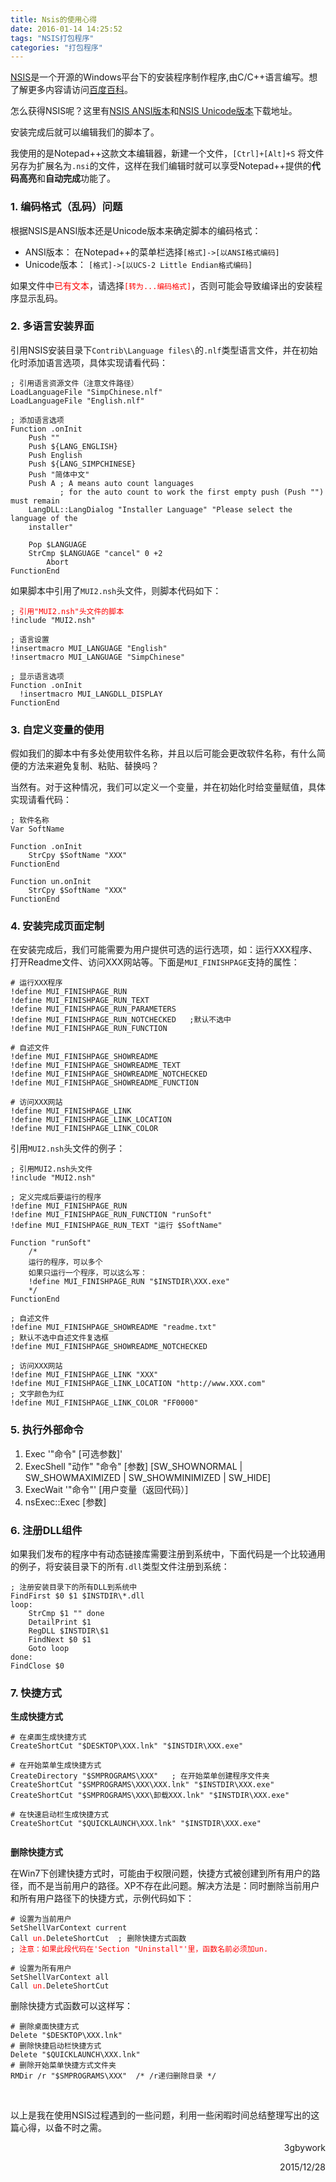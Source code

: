 ```yaml
---
title: Nsis的使用心得
date: 2016-01-14 14:25:52
tags: "NSIS打包程序"
categories: "打包程序"
---
```


[NSIS](http://baike.baidu.com/view/1011444.htm "Nullsoft Scriptable Install System")是一个开源的Windows平台下的安装程序制作程序,由C/C++语言编写。想了解更多内容请访问[百度百科](http://baike.baidu.com/view/1011444.htm "NSIS 百度百科")。 

怎么获得NSIS呢？这里有[NSIS ANSI版本](http://sourceforge.net/projects/nsis/ "NSIS sourceforge 项目主页")和[NSIS Unicode版本](http://sourceforge.net/projects/nsisu/ "NSISu sourceforge 项目主页")下载地址。

安装完成后就可以编辑我们的脚本了。

我使用的是Notepad++这款文本编辑器，新建一个文件，`[Ctrl]+[Alt]+S` 将文件另存为扩展名为`.nsi`的文件，这样在我们编辑时就可以享受Notepad++提供的**代码高亮**和**自动完成**功能了。

### 1. 编码格式（乱码）问题

根据NSIS是ANSI版本还是Unicode版本来确定脚本的编码格式：

- ANSI版本： 在Notepad++的菜单栏选择`[格式]->[以ANSI格式编码]`  
- Unicode版本： `[格式]->[以UCS-2 Little Endian格式编码]`
  
如果文件中<font color=red>已有文本</font>，请选择<font color=red>`[转为...编码格式]`</font>，否则可能会导致编译出的安装程序显示乱码。

### 2. 多语言安装界面

引用NSIS安装目录下`Contrib\Language files\`的`.nlf`类型语言文件，并在初始化时添加语言选项，具体实现请看代码：

<pre><code class="prettyprint linenums">; 引用语言资源文件（注意文件路径）
LoadLanguageFile "SimpChinese.nlf"
LoadLanguageFile "English.nlf"

; 添加语言选项
Function .onInit
	Push ""
	Push ${LANG_ENGLISH}
	Push English
	Push ${LANG_SIMPCHINESE}
	Push "简体中文"
	Push A ; A means auto count languages
	       ; for the auto count to work the first empty push (Push "") must remain
	LangDLL::LangDialog "Installer Language" "Please select the language of the 
    installer"

	Pop $LANGUAGE
	StrCmp $LANGUAGE "cancel" 0 +2
		Abort
FunctionEnd
</code></pre>

如果脚本中引用了`MUI2.nsh`头文件，则脚本代码如下：

<pre><code class="prettyprint linenums">; <font color=red>引用"MUI2.nsh"头文件的脚本</font>
!include "MUI2.nsh"

; 语言设置
!insertmacro MUI_LANGUAGE "English"
!insertmacro MUI_LANGUAGE "SimpChinese"

; 显示语言选项
Function .onInit
  !insertmacro MUI_LANGDLL_DISPLAY
FunctionEnd
</code></pre>

### 3. 自定义变量的使用

假如我们的脚本中有多处使用软件名称，并且以后可能会更改软件名称，有什么简便的方法来避免复制、粘贴、替换吗？

当然有。对于这种情况，我们可以定义一个变量，并在初始化时给变量赋值，具体实现请看代码：

<pre><code class="prettyprint linenums">; 软件名称
Var SoftName

Function .onInit
	StrCpy $SoftName "XXX"
FunctionEnd

Function un.onInit
	StrCpy $SoftName "XXX"
FunctionEnd
</code></pre>

### 4. 安装完成页面定制

在安装完成后，我们可能需要为用户提供可选的运行选项，如：运行XXX程序、打开Readme文件、访问XXX网站等。下面是`MUI_FINISHPAGE`支持的属性：
<pre><code class="prettyprint"># 运行XXX程序
!define MUI_FINISHPAGE_RUN
!define MUI_FINISHPAGE_RUN_TEXT
!define MUI_FINISHPAGE_RUN_PARAMETERS
!define MUI_FINISHPAGE_RUN_NOTCHECKED   ;默认不选中
!define MUI_FINISHPAGE_RUN_FUNCTION

# 自述文件
!define MUI_FINISHPAGE_SHOWREADME
!define MUI_FINISHPAGE_SHOWREADME_TEXT
!define MUI_FINISHPAGE_SHOWREADME_NOTCHECKED 
!define MUI_FINISHPAGE_SHOWREADME_FUNCTION

# 访问XXX网站
!define MUI_FINISHPAGE_LINK
!define MUI_FINISHPAGE_LINK_LOCATION
!define MUI_FINISHPAGE_LINK_COLOR
</code></pre>

引用`MUI2.nsh`头文件的例子：

<pre><code class="prettyprint linenums">; 引用MUI2.nsh头文件
!include "MUI2.nsh"

; 定义完成后要运行的程序
!define MUI_FINISHPAGE_RUN
!define MUI_FINISHPAGE_RUN_FUNCTION "runSoft"
!define MUI_FINISHPAGE_RUN_TEXT "运行 $SoftName"

Function "runSoft"
    /* 
    运行的程序，可以多个
    如果只运行一个程序，可以这么写：
    !define MUI_FINISHPAGE_RUN "$INSTDIR\XXX.exe" 
    */
FunctionEnd

; 自述文件
!define MUI_FINISHPAGE_SHOWREADME "readme.txt"
; 默认不选中自述文件复选框
!define MUI_FINISHPAGE_SHOWREADME_NOTCHECKED

; 访问XXX网站
!define MUI_FINISHPAGE_LINK "XXX"
!define MUI_FINISHPAGE_LINK_LOCATION "http://www.XXX.com"
; 文字颜色为红
!define MUI_FINISHPAGE_LINK_COLOR "FF0000"
</code></pre>

### 5. 执行外部命令

1. Exec '"命令" [可选参数]'
2. ExecShell "动作" "命令" [参数] [SW_SHOWNORMAL | SW_SHOWMAXIMIZED | SW_SHOWMINIMIZED | SW_HIDE]
3. ExecWait '"命令"' [用户变量（返回代码）]
4. nsExec::Exec [参数]

### 6. 注册DLL组件

如果我们发布的程序中有动态链接库需要注册到系统中，下面代码是一个比较通用的例子，将安装目录下的所有`.dll`类型文件注册到系统：

<pre><code class="prettyprint linenums">; 注册安装目录下的所有DLL到系统中
FindFirst $0 $1 $INSTDIR\*.dll
loop:
	StrCmp $1 "" done
	DetailPrint $1
	RegDLL $INSTDIR\$1
	FindNext $0 $1
	Goto loop
done:
FindClose $0
</code></pre>

### 7. 快捷方式

**生成快捷方式**

<pre><code class="prettyprint linenums"># 在桌面生成快捷方式
CreateShortCut "$DESKTOP\XXX.lnk" "$INSTDIR\XXX.exe"

# 在开始菜单生成快捷方式
CreateDirectory "$SMPROGRAMS\XXX"   ; 在开始菜单创建程序文件夹
CreateShortCut "$SMPROGRAMS\XXX\XXX.lnk" "$INSTDIR\XXX.exe"
CreateShortCut "$SMPROGRAMS\XXX\卸载XXX.lnk" "$INSTDIR\XXX.exe"

# 在快速启动栏生成快捷方式
CreateShortCut "$QUICKLAUNCH\XXX.lnk" "$INSTDIR\XXX.exe"

</code></pre>

**删除快捷方式**

在Win7下创建快捷方式时，可能由于权限问题，快捷方式被创建到所有用户的路径，而不是当前用户的路径。XP不存在此问题。解决方法是：同时删除当前用户和所有用户路径下的快捷方式，示例代码如下：

<pre><code class="prettyprint linenums"># 设置为当前用户
SetShellVarContext current
Call <font color=red>un.</font>DeleteShortCut  ; 删除快捷方式函数
; <font color=red>注意：如果此段代码在'Section "Uninstall"'里，函数名前必须加un.</font>

# 设置为所有用户
SetShellVarContext all
Call <font color=red>un.</font>DeleteShortCut
</code></pre>

删除快捷方式函数可以这样写：

<pre><code class="prettyprint linenums"># 删除桌面快捷方式
Delete "$DESKTOP\XXX.lnk"
# 删除快捷启动栏快捷方式
Delete "$QUICKLAUNCH\XXX.lnk"
# 删除开始菜单快捷方式文件夹
RMDir /r "$SMPROGRAMS\XXX"  /* /r递归删除目录 */
</code></pre>

<br />

以上是我在使用NSIS过程遇到的一些问题，利用一些闲暇时间总结整理写出的这篇心得，以备不时之需。

<p align=right> 3gbywork </p>

<p align=right> 2015/12/28 </p>
